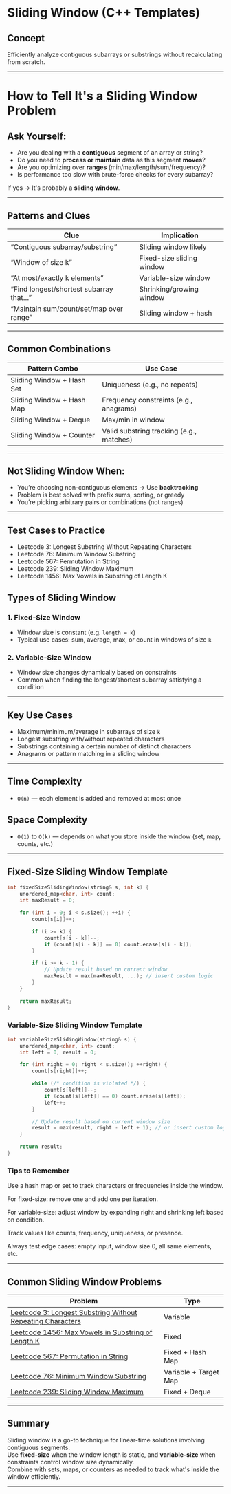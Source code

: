 # Sliding Window (C++ Templates)

## Concept

Efficiently analyze contiguous subarrays or substrings without recalculating from scratch.

---

# How to Tell It's a Sliding Window Problem

## Ask Yourself:

- Are you dealing with a **contiguous** segment of an array or string?
- Do you need to **process or maintain** data as this segment **moves**?
- Are you optimizing over **ranges** (min/max/length/sum/frequency)?
- Is performance too slow with brute-force checks for every subarray?

If yes → It's probably a **sliding window**.

---

## Patterns and Clues

| Clue                                        | Implication           |
|---------------------------------------------|------------------------|
| “Contiguous subarray/substring”             | Sliding window likely  |
| “Window of size k”                          | Fixed-size sliding window |
| “At most/exactly k elements”                | Variable-size window   |
| “Find longest/shortest subarray that…”      | Shrinking/growing window |
| “Maintain sum/count/set/map over range”     | Sliding window + hash  |

---

## Common Combinations

| Pattern Combo             | Use Case                                  |
|---------------------------|--------------------------------------------|
| Sliding Window + Hash Set | Uniqueness (e.g., no repeats)             |
| Sliding Window + Hash Map | Frequency constraints (e.g., anagrams)    |
| Sliding Window + Deque    | Max/min in window                         |
| Sliding Window + Counter  | Valid substring tracking (e.g., matches)  |

---

## Not Sliding Window When:

- You’re choosing non-contiguous elements → Use **backtracking**
- Problem is best solved with prefix sums, sorting, or greedy
- You’re picking arbitrary pairs or combinations (not ranges)

---

## Test Cases to Practice

- Leetcode 3: Longest Substring Without Repeating Characters
- Leetcode 76: Minimum Window Substring
- Leetcode 567: Permutation in String
- Leetcode 239: Sliding Window Maximum
- Leetcode 1456: Max Vowels in Substring of Length K


## Types of Sliding Window

### 1. **Fixed-Size Window**
- Window size is constant (e.g. `length = k`)
- Typical use cases: sum, average, max, or count in windows of size `k`

### 2. **Variable-Size Window**
- Window size changes dynamically based on constraints
- Common when finding the longest/shortest subarray satisfying a condition

---

## Key Use Cases

- Maximum/minimum/average in subarrays of size `k`
- Longest substring with/without repeated characters
- Substrings containing a certain number of distinct characters
- Anagrams or pattern matching in a sliding window

---

## Time Complexity

- `O(n)` — each element is added and removed at most once

## Space Complexity

- `O(1)` to `O(k)` — depends on what you store inside the window (set, map, counts, etc.)

---

## Fixed-Size Sliding Window Template

```cpp
int fixedSizeSlidingWindow(string& s, int k) {
    unordered_map<char, int> count;
    int maxResult = 0;

    for (int i = 0; i < s.size(); ++i) {
        count[s[i]]++;

        if (i >= k) {
            count[s[i - k]]--;
            if (count[s[i - k]] == 0) count.erase(s[i - k]);
        }

        if (i >= k - 1) {
            // Update result based on current window
            maxResult = max(maxResult, ...); // insert custom logic
        }
    }

    return maxResult;
}
```
### Variable-Size Sliding Window Template

```cpp
int variableSizeSlidingWindow(string& s) {
    unordered_map<char, int> count;
    int left = 0, result = 0;

    for (int right = 0; right < s.size(); ++right) {
        count[s[right]]++;

        while (/* condition is violated */) {
            count[s[left]]--;
            if (count[s[left]] == 0) count.erase(s[left]);
            left++;
        }

        // Update result based on current window size
        result = max(result, right - left + 1); // or insert custom logic
    }

    return result;
}
```

### Tips to Remember

Use a hash map or set to track characters or frequencies inside the window.

For fixed-size: remove one and add one per iteration.

For variable-size: adjust window by expanding right and shrinking left based on condition.

Track values like counts, frequency, uniqueness, or presence.

Always test edge cases: empty input, window size 0, all same elements, etc.

---

## Common Sliding Window Problems

| Problem | Type |
|--------|------|
| [Leetcode 3: Longest Substring Without Repeating Characters](https://leetcode.com/problems/longest-substring-without-repeating-characters/) | Variable |
| [Leetcode 1456: Max Vowels in Substring of Length K](https://leetcode.com/problems/maximum-number-of-vowels-in-a-substring-of-given-length/) | Fixed |
| [Leetcode 567: Permutation in String](https://leetcode.com/problems/permutation-in-string/) | Fixed + Hash Map |
| [Leetcode 76: Minimum Window Substring](https://leetcode.com/problems/minimum-window-substring/) | Variable + Target Map |
| [Leetcode 239: Sliding Window Maximum](https://leetcode.com/problems/sliding-window-maximum/) | Fixed + Deque |

---

## Summary

Sliding window is a go-to technique for linear-time solutions involving contiguous segments.  
Use **fixed-size** when the window length is static, and **variable-size** when constraints control window size dynamically.  
Combine with sets, maps, or counters as needed to track what's inside the window efficiently.

---
